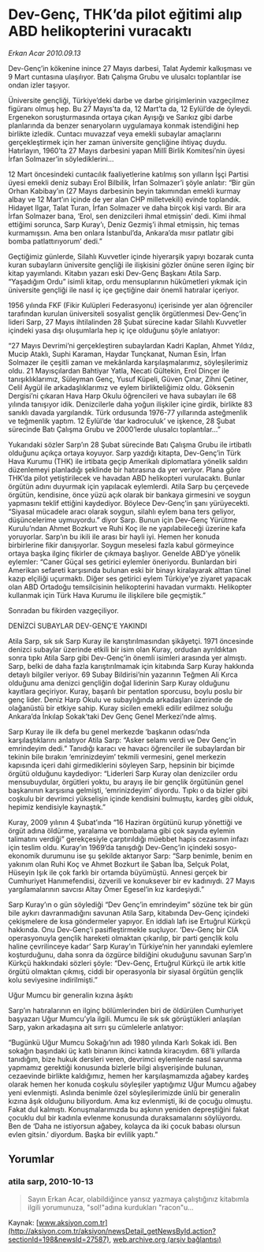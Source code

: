 # Dev-Genç, THK’da pilot eğitimi alıp ABD helikopterini vuracaktı

*Erkan Acar 2010.09.13*

<font class="agenda2NewsSpot">
 Dev-Genç’in kökenine inince 27 Mayıs darbesi, Talat Aydemir kalkışması ve 9 Mart cuntasına ulaşılıyor. Batı Çalışma Grubu ve ulusalcı toplantılar ise ondan izler taşıyor.
</font>
<font class="newsDetail">
 <p>
  <p class="MsoNormal">
   Üniversite gençliği, Türkiye’deki darbe ve darbe girişimlerinin vazgeçilmez figüranı olmuş hep.
   <span>
   </span>
   Bu 27 Mayıs’ta da, 12 Mart’ta da,
   <span>
   </span>
   12 Eylül’de de öyleydi. Ergenekon soruşturmasında ortaya çıkan Ayışığı ve Sarıkız gibi darbe planlarında da benzer senaryoların uygulamaya konmak istendiğini hep birlikte izledik. Cuntacı muvazzaf veya emekli subaylar amaçlarını gerçekleştirmek için her zaman üniversite gençliğine ihtiyaç duydu. Hatırlayın, 1960’ta 27 Mayıs darbesini yapan Millî Birlik Komitesi’nin üyesi İrfan Solmazer’in söylediklerini…
  </p>
  <p class="MsoNormal">
   12 Mart öncesindeki cuntacılık faaliyetlerine katılmış son yılların İşçi Partisi üyesi emekli deniz subayı Erol Bilbilik, İrfan Solmazer’i şöyle anlatır: “Bir gün Orhan Kabibay’ın (27 Mayıs darbesinin beyin takımından emekli kurmay albay ve 12 Mart’ın içinde de yer alan CHP milletvekili) evinde toplandık. Hidayet Ilgar, Talat Turan, İrfan Solmazer ve daha birçok kişi vardı. Bir ara İrfan Solmazer bana, ‘Erol, sen denizcileri ihmal etmişsin’ dedi. Kimi ihmal ettiğimi sorunca, Sarp Kuray’ı, Deniz Gezmiş’i ihmal etmişsin, hiç temas kurmamışsın. Ama ben onlara İstanbul’da, Ankara’da mısır patlatır gibi bomba patlattırıyorum’ dedi.”
  </p>
  <p class="MsoNormal">
   Geçtiğimiz günlerde, Silahlı Kuvvetler içinde hiyerarşik yapıyı bozarak cunta kuran subayların üniversite gençliği ile ilişkisini gözler önüne seren ilginç bir kitap yayımlandı. Kitabın yazarı eski Dev-Genç Başkanı Atila Sarp. “Yaşadığım Ordu” isimli kitap, ordu mensuplarının hükûmetleri yıkmak için üniversite gençliği ile nasıl iç içe geçtiğine dair önemli hatıralar içeriyor.
  </p>
  <p class="MsoNormal">
   1956 yılında FKF (Fikir Kulüpleri Federasyonu) içerisinde yer alan öğrenciler tarafından kurulan üniversiteli sosyalist gençlik örgütlenmesi Dev-Genç’in lideri Sarp, 27 Mayıs ihtilalinden 28 Şubat sürecine kadar Silahlı Kuvvetler içindeki yasa dışı oluşumlarla hep iç içe olduğunu şöyle anlatıyor:
  </p>
  <p class="MsoNormal">
   “27 Mayıs Devrimi’ni gerçekleştiren subaylardan Kadri Kaplan, Ahmet Yıldız, Mucip Ataklı, Suphi Karaman, Haydar Tunçkanat, Numan Esin, İrfan Solmazer ile çeşitli zaman ve mekânlarda karşılaşmalarımız, söyleşilerimiz oldu. 21 Mayısçılardan Bahtiyar Yatla, Necati Gültekin, Erol Dinçer ile tanışıklıklarımız, Süleyman Genç, Yusuf Küpeli, Güven Çınar, Zihni Çetiner, Celil Aygül ile arkadaşlıklarımız ve eylem birlikteliğimiz oldu. Göksenin Dergisi’ni çıkaran Hava Harp Okulu öğrencileri ve hava subayları ile 68 yılında tanışıyor idik. Denizcilerle daha yoğun ilişkiler içine girdik, birlikte 83 sanıklı davada yargılandık. Türk ordusunda 1976-77 yıllarında asteğmenlik ve teğmenlik yaptım. 12 Eylül’de ‘dar kadroculuk’ ve işkence, 28 Şubat sürecinde Batı Çalışma Grubu ve 2000’lerde ulusalcı toplantılar…”
  </p>
  <p class="MsoNormal">
   Yukarıdaki sözler Sarp’ın 28 Şubat sürecinde Batı Çalışma Grubu ile irtibatlı olduğunu açıkça ortaya koyuyor. Sarp yazdığı kitapta, Dev-Genç’in Türk Hava Kurumu (THK) ile irtibata geçip Amerikalı diplomatlara yönelik saldırı düzenlemeyi planladığı şeklinde bir hatırasına da yer veriyor. Plana göre THK’da pilot yetiştirilecek ve havadan ABD helikopteri vurulacaktı. Bunlar örgütün adını duyurmak için yapılacak eylemlerdi. Atila Sarp bu çerçevede örgütün, kendisine, önce yüzü açık olarak bir bankaya girmesini ve soygun yapmasını teklif ettiğini kaydediyor. Böylece Dev-Genç’in şanı yürüyecekti. “Siyasal mücadele aracı olarak soygun, silahlı eylem bana ters geliyor, düşüncelerime uymuyordu.” diyor Sarp. Bunun için Dev-Genç Yürütme Kurulu’ndan Ahmet Bozkurt ve Ruhi Koç ile ne yapılabileceği üzerine kafa yoruyorlar. Sarp’ın bu ikili ile arası bir hayli iyi. Hemen her konuda birbirlerine fikir danışıyorlar. Soygun meselesi fazla kabul görmeyince ortaya başka ilginç fikirler de çıkmaya başlıyor. Genelde ABD’ye yönelik eylemler: “Caner Güçal ses getirici eylemler öneriyordu. Bunlardan biri Amerikan sefareti karşısında bulunan eski bir binayı kiralayarak alttan tünel kazıp elçiliği uçurmaktı. Diğer ses getirici eylem Türkiye’ye ziyaret yapacak olan ABD Ortadoğu temsilcisinin helikopterini havadan vurmaktı. Helikopter kullanmak için Türk Hava Kurumu ile ilişkilere bile geçmiştik.”
  </p>
  <p class="MsoNormal">
   Sonradan bu fikirden vazgeçiliyor.
  </p>
  <p class="MsoNormal">
   DENİZCİ SUBAYLAR DEV-GENÇ’E YAKINDI
  </p>
  <p class="MsoNormal">
   Atila Sarp, sık sık
   <span>
   </span>
   Sarp Kuray ile karıştırılmasından şikâyetçi. 1971 öncesinde denizci subaylar üzerinde etkili bir isim olan Kuray, ordudan ayrıldıktan sonra tıpkı Atila Sarp gibi Dev-Genç’in önemli isimleri arasında yer almıştı. Sarp, belki de daha fazla karıştırılmamak için kitabında Sarp Kuray hakkında detaylı bilgiler veriyor. 69 Subay Bildirisi’nin yazarının Teğmen Ali Kırca olduğunu ama denizci gençliğin doğal liderinin Sarp Kuray olduğunu kayıtlara geçiriyor. Kuray, başarılı bir pentatlon sporcusu, boylu poslu bir genç lider. Deniz Harp Okulu ve subaylığında arkadaşları üzerinde de olağanüstü bir etkiye sahip. Kuray sicilen emekli edilir edilmez soluğu Ankara’da İnkılap Sokak’taki Dev Genç Genel Merkezi’nde almış.
  </p>
  <p class="MsoNormal">
   Sarp Kuray ile ilk defa bu genel merkezde ‘başkanın odası’nda karşılaştıklarını anlatıyor Atila Sarp: “Asker selamı verdi ve Dev Genç’in emrindeyim dedi.” Tanıdığı karacı ve havacı öğrenciler ile subaylardan bir tekinin bile bırakın ‘emrinizdeyim’ tekmili vermesini, genel merkezin kapısında içeri dahi girmediklerini söyleyen Sarp, hepsinin bir biçimde örgütü olduğunu kaydediyor: “Liderleri Sarp Kuray olan denizciler ordu mensubuydular, örgütleri yoktu, bu arayış ile bir gençlik örgütünün genel başkanının karşısına gelmişti, ‘emrinizdeyim’ diyordu. Tıpkı o da bizler gibi coşkulu bir devrimci yükselişin içinde kendisini bulmuştu, kardeş gibi olduk, hepimiz kendisiyle kaynaştık.”
  </p>
  <p class="MsoNormal">
   Kuray, 2009 yılının 4 Şubat’ında “16 Haziran örgütünü kurup yönettiği ve örgüt adına öldürme, yaralama ve bombalama gibi çok sayıda eylemin talimatını verdiği” gerekçesiyle çarptırıldığı müebbet hapis cezasının infazı için teslim oldu. Kuray’ın 1969’da tanışdığı Dev-Genç’in içindeki sosyo-ekonomik durumunu ise şu şekilde aktarıyor Sarp:
   <span>
   </span>
   “Sarp benimle, benim en yakınım olan Ruhi Koç ve Ahmet Bozkurt ile Şaban İba, Selçuk Polat, Hüseyin Işık ile çok farklı bir ortamda büyümüştü. Annesi gerçek bir Cumhuriyet Hanımefendisi, özverili ve konuksever bir ev kadınıydı. 27 Mayıs yargılamalarının savcısı Altay Ömer Egesel’in kız kardeşiydi.”
  </p>
  <p class="MsoNormal">
   Sarp Kuray’ın o gün söylediği “Dev Genç’in emrindeyim” sözüne tek bir gün bile aykırı davranmadığını savunan Atila Sarp, kitabında Dev-Genç içindeki çekişmelere de kısa göndermeler yapıyor. En iddialı lafı ise Ertuğrul Kürkçü hakkında. Onu Dev-Genç’i pasifleştirmekle suçluyor. ‘Dev-Genç bir CIA operasyonuyla gençlik hareketi olmaktan çıkarılıp, bir parti gençlik kolu haline çevrilinceye kadar’ Sarp Kuray’ın Türkiye’nin her yanındaki eylemlere koşturduğunu, daha sonra da özgürce bildiğini okuduğunu savunan Sarp’ın Kürkçü hakkındaki sözleri şöyle: “Dev-Genç, Ertuğrul Kürkçü ile artık kitle örgütü olmaktan çıkmış, ciddi bir operasyonla bir siyasal örgütün gençlik kolu seviyesine indirilmişti.”
  </p>
  <p class="MsoNormal">
  </p>
  <p class="MsoNormal">
   Uğur Mumcu bir generalin kızına âşıktı
  </p>
  <p class="MsoNormal">
  </p>
  <p class="MsoNormal">
   Sarp’ın hatıralarının en ilginç bölümlerinden biri de öldürülen Cumhuriyet başyazarı Uğur Mumcu’yla ilgili. Mumcu ile sık sık görüştükleri anlaşılan Sarp, yakın arkadaşına ait sırrı şu cümlelerle anlatıyor:
  </p>
  <p class="MsoNormal">
   “Bugünkü Uğur Mumcu Sokağı’nın adı 1980 yılında Karlı Sokak idi. Ben sokağın başındaki üç katlı binanın ikinci katında kiracıydım. 68’li yıllarda tanıdığım, bize hukuk dersleri veren, devrimci eylemlerde nasıl savunma yapmamız gerektiği konusunda bizlerle bilgi alışverişinde bulunan, cezaevinde birlikte kaldığımız, hemen her karşılaşmamızda ağabey kardeş olarak hemen her konuda coşkulu söyleşiler yaptığımız Uğur Mumcu ağabey yeni evlenmişti. Aslında benimle özel söyleşilerimizde ünlü bir generalin kızına âşık olduğunu biliyordum. Ama kız evlenmişti, iki de çocuğu olmuştu. Fakat dul kalmıştı. Konuşmalarımızda bu aşkının yeniden depreştiğini fakat çocuklu dul bir kadınla evlenme konusunda duraksamalarını söylüyordu. Ben de ‘Daha ne istiyorsun ağabey, kolayca da iki çocuk babası olursun evlen gitsin.’ diyordum. Başka bir evlilik yaptı.”
  </p>
 </p>
</font>

## Yorumlar

### atila sarp, 2010-10-13
> Sayın Erkan Acar, olabildiğince yansız yazmaya çalıştığınız kitabımla ilgili yorumunuza, "sol!"adına kurdukları "racon"u...

Kaynak: [www.aksiyon.com.tr](http://aksiyon.com.tr/aksiyon/newsDetail_getNewsById.action?sectionId=198&newsId=27587), [web.archive.org (arşiv bağlantısı)](http://web.archive.org/web/20101014202027/http://aksiyon.com.tr/aksiyon/newsDetail_getNewsById.action?sectionId=198&newsId=27587)
